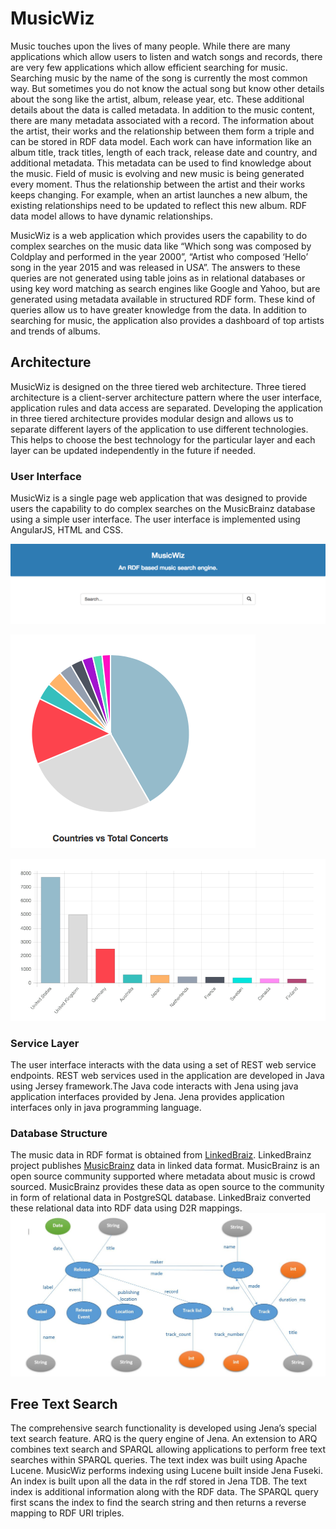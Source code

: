 # MusicWiz
Music touches upon the lives of many people. While there are many applications which allow users to listen and watch songs and records, there are very few applications which allow efficient searching for music. Searching music by the name of the song is currently the most common way. But sometimes you do not know the actual song but know other details about the song like the artist, album, release year, etc. These additional details about the data is called metadata. In addition to the music content, there are many metadata associated with a record. The information about the artist, their works and the relationship between them form a triple and can be stored in RDF data model. Each work can have information like an album
title, track titles, length of each track, release date and country, and additional metadata. This metadata can be used to find knowledge about the music. Field of music is evolving and new music is being generated every moment. Thus the relationship between the artist and their works keeps changing. For example, when an artist launches a new album, the existing relationships need to be updated to reflect this new album. RDF data model allows to have dynamic relationships.

MusicWiz is a web application which provides users the capability to do complex searches on the music data like “Which song was composed by Coldplay and performed in the year 2000”, “Artist who composed ‘Hello’ song in the year 2015 and was released in USA”. The answers to these queries are not generated using table joins as in relational databases or using key word matching as search engines like Google and Yahoo, but are generated using metadata available in structured RDF form. These kind of queries allow us to have greater knowledge from the data. In addition to searching for music, the application also provides a dashboard of top artists and trends of albums.

## Architecture
MusicWiz is designed on the three tiered web architecture. Three tiered architecture is a client-server architecture pattern where the user interface, application rules and data access are separated. Developing the application in three tiered architecture provides modular design and allows us to separate different layers of the application to use different technologies. This helps to choose the best technology for the particular layer and each layer can be updated independently in the future if needed.

### User Interface
MusicWiz is a single page web application that was designed to provide users the capability to do complex searches on the MusicBrainz database using a simple user interface. The user interface is implemented using AngularJS, HTML and CSS.

![alt tag](https://github.com/abhishekakumar/MusicWiz/blob/master/WebContent/images/SearchBox.png)

![alt tag](https://github.com/abhishekakumar/MusicWiz/blob/master/WebContent/images/PieChart.png)

![alt tag](https://github.com/abhishekakumar/MusicWiz/blob/master/WebContent/images/BarChart.png)

### Service Layer
The user interface interacts with the data using a set of REST web service endpoints. REST web services used in the application are developed in Java using Jersey framework.The Java code interacts with Jena using java application interfaces provided by Jena. Jena provides application interfaces only in java programming language.

### Database Structure
The music data in RDF format is obtained from [LinkedBraiz](http://linkedbrainz.c4dmpresents.org). LinkedBrainz project publishes [MusicBrainz](https://musicbrainz.org) data in linked data format. MusicBrainz is an open source community supported where metadata about music is crowd sourced. MusicBrainz provides these data as open source to the community in form of relational data in PostgreSQL database. LinkedBraiz converted these relational data into RDF data using D2R mappings.
![alt tag](https://github.com/abhishekakumar/MusicWiz/blob/master/WebContent/images/DBdiagram.JPG)

## Free Text Search
The comprehensive search functionality is developed using Jena’s special text search feature. ARQ is the query engine of Jena. An extension to ARQ combines text search and SPARQL allowing applications to perform free text searches within SPARQL queries. The text index was built using Apache Lucene. MusicWiz performs indexing using Lucene built inside Jena Fuseki. An index is built upon all the data in the rdf stored in Jena TDB. The text index is additional information along with the RDF data. The SPARQL query first scans the index to find the search string and then returns a reverse mapping to RDF URI triples.
